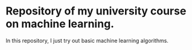 # Repository of my university course on machine learning.
In this repository, I just try out basic machine learning algorithms.
